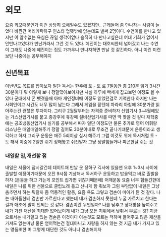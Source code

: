 # 외모

요즘 외모때문인가 이건 상당히 오해일수도 있겠지만.. 근래들어 좀 만나자는 사람이 늘었다 바뀐건 머리카락하구 인스타 업뎃밖에 없는데도 벌써 2명이다.
수연이를 만나고 있지만 이 알수없는 욕심은 끊일 생각이없다 솔직히 다 만나고싶은데 여태 기회가 없어서 안만나고있다가 만난거라서 그런 것 도 있다. 예진이는 대호씨한테 넘어갔고 나는 수연이 그래도 나중에 예진이는 집도 가까우니 만나자하면 만날 것 같긴하다. 아니 이런 미련보단 나중에는 공부해야지

## 신년목표

이번년도 목표를 잡아보자 일단 독서는 한주에 토 - 토 로 7일동안 총 210분 읽기 3시간 30분이다 뭐 이렇게 보니 정말많아보이지만 사실 하루에 빡세게 잡고보면 이정도 볼 수있다 군대에서 폰 뺏겻을때 아마 개인정비때 이정도 읽었던걸로 기억한다 하지만 나는 사회인이고 시간도 너무 많이 남는다 그래서 게임을 핱텐데 차라리 아침에 30분가량 읽어주는건 괜찮은 투자이다. 그리구 2월달부터는 자격증 준비하자 산업기사 3~4월에있는 가스산업기사를 붙고
종강후에 휴강때 설비산업기사를 따면 딱 맞을 것 같다 재학중에는 공조냉동산업기사 실기를 공부해서 따자 일단 이정도만 물론 추가로 영어 어휘랑 리스닝은 매일매일해주기 정말 길어도 30분이내로 무조건 끝나기떄문에 운동이라고 생각하고 하자 그리구 운동은 매주 5회이상 실시 해주기 그럼 이것도 위에 독서처럼
토 - 토 해서 이중에 2일만 쉬기 정해놓고 쉬진말자 그냥 정말힘들거나 피곤한날 쉬는 것 

### 내일할 일,개선할 점

내일은 서울에 잠시갈건데 데이트때 만날 옷 정하구 긱사에 있을땐 오후 1~3시 사이에 출발할 예정이기때문에 오전 9시쯤 기상해서 독서하구 운동하고 밥을먹고 바로 출발을 하자 (운동을 하고 가는게 포인트 집가면 귀찮기때문에) 어깨운동 요즘 너무 힘들긴한데 내일은 나를 위한 선물으로 클럽노래 틀고 신나게 함 춰보자 그럼 부담없이 내일은 그냥 춤추면서 하는 뭐랄까 좀 역동적인 활동, 요즘 욕도 그렇고 겸손이 미아가 된 것 같다. 나는 내아들한테 겸손만 가르친다고 했는데 내가 겸손하지 못한데 누굴 가르치고 한다는 걸까 애초에 말이 안되는 것 같다. 겸손이란 무엇일까? 나를 낮추고 상대방을 높여주고 내가 가진 재산을 최대한 없어보이게 내가 그냥 모든 지위에서 낮춰서 부르는 것? 지금으로서는 내가알고 있는 겸손은 이것이다 아는것도 모르는 척하며 들어주고
많은 재산을 가져도 없는마냥 물론 얻어먹는건 절대아니고 자랑을 하지 않는 것 지금 내가 가지고 있는 명품또한 머 그렇게 대단한 것도 아니니 겸손해지자